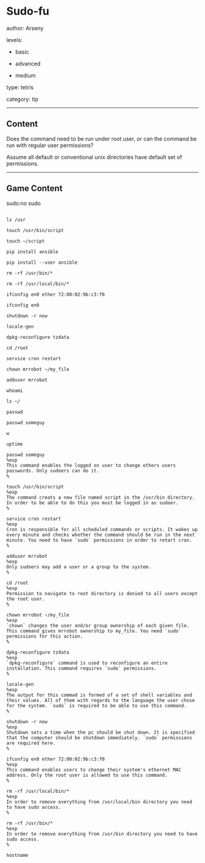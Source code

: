 # Sudo-fu
author: Arseny

levels:

  - basic

  - advanced

  - medium

type: tetris

category: tip

---
## Content

Does the command need to be run under root user, or can the command be run with regular user permissions?

Assume all default or conventional unix directories have default set of permissions.

---
## Game Content

sudo:no sudo
```true

ls /usr
```
```false
touch /usr/bin/script
```
```true
touch ~/script
```
```false
pip install ansible
```
```true
pip install --user ansible
```
```false
rm -rf /usr/bin/*
```
```false
rm -rf /usr/local/bin/*
```
```false
ifconfig en0 ether 72:00:02:9b:c3:f0
```
```true
ifconfig en0
```
```false
shutdown -r now
```
```false
locale-gen
```
```false
dpkg-reconfigure tzdata
```
```false
cd /root
```
```false
service cron restart
```
```false
chown mrrobot ~/my_file
```
```false
adduser mrrobot
```
```true
whoami
```
```true
ls ~/
```
```true
passwd
```
```false
passwd someguy
```
```true
w
```
```true
uptime
```

```false
passwd someguy
%exp
This command enables the logged on user to change others users passwords. Only sudoers can do it.
%

touch /usr/bin/script
%exp
The command creats a new file named script in the /usr/bin directory. In order to be able to do this you must be logged in as sudoer.
%

service cron restart
%exp
Cron is responsible for all scheduled commands or scripts. It wakes up every minute and checks whether the command should be run in the next minute. You need to have `sudo` permissions in order to retart cron.
%

adduser mrrobot
%exp
Only sudoers may add a user or a group to the system.
%

cd /root
%exp
Permission to navigate to root directory is denied to all users except the root user.
%

chown mrrobot ~/my_file
%exp
`chown` changes the user and/or group ownership of each given file. This command gives mrrobot ownership to my_file. You need `sudo` permissions for this action.
%

dpkg-reconfigure tzdata
%exp
`dpkg-reconfigure` command is used to reconfigure an entire installation. This command requires `sudo` permissions.
%

locale-gen
%exp
The output for this commad is formed of a set of shell variables and their values. All of them with regards to the language the user chose for the system. `sudo` is required to be able to use this command.
%

shutdown -r now
%exp
Shutdown sets a time when the pc should be shut down. It is specified that the computer should be shutdown immediately. `sudo` permissions are required here.
%

ifconfig en0 ether 72:00:02:9b:c3:f0
%exp
This command enables users to change their system's ethernet MAC address. Only the root user is allowed to use this command.
%

rm -rf /usr/local/bin/*
%exp
In order to remove everything from /usr/local/bin directory you need to have sudo access.
%

rm -rf /usr/bin/*
%exp
In order to remove everything from /usr/bin directory you need to have sudo access.
%

```
```true
hostname
```